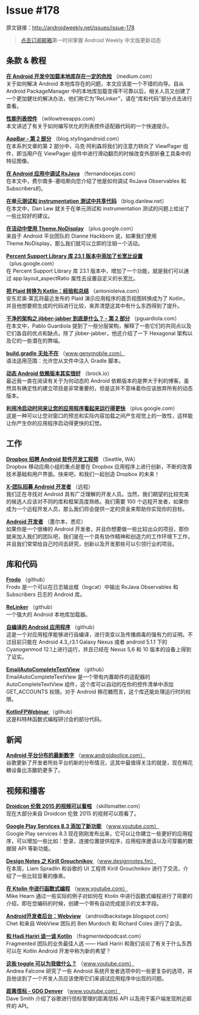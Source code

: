 # Issue #178
>
原文链接：<http://androidweekly.net/issues/issue-178>

> [点击订阅邮箱](http://tinyletter.com/androidweeklycn)第一时间掌握 Android Weekly 中文版更新动态

## 条款 & 教程

**[在 Android 开发中加载本地库存在一定的危险](https://medium.com/keepsafe-engineering/the-perils-of-loading-native-libraries-on-android-befa49dce2db)**
（medium.com）  
关于如何解决 Android 本地库存在的问题，本文应该是一个不错的向导。自从 Android PackageManager 中的本地库加载变得不可靠以后，相关人员又创建了一个更加健壮的解决办法，他们称它为“ReLinker”，请在“库和代码”部分点击进行查看。

**[性能列表控件](http://willowtreeapps.com/blog/performance-listviews/)**
（willowtreeapps.com）  
本文讲述了有关于如何编写优化的列表控件适配器代码的一个快速提示。

**[AppBar - 第 2 部分](https://blog.stylingandroid.com/appbar-part-2/)**
（blog.stylingandroid.com）  
在本系列文章的第 2 部分中，马克·阿利森将我们的注意力转向了 ViewPager 组件，即当用户在 ViewPager 组件中进行滑动翻页的时候改变外部折叠工具条中的特征图像。

**[在 Android 应用中调试 RxJava](http://fernandocejas.com/2015/11/05/debugging-rxjava-on-android/)**
（fernandocejas.com）  
在本文中，费尔南多-塞哈斯向您介绍了他是如何调试 RxJava Observables 和 Subscribers的。

**[在单元测试和 instrumentation 测试中共享代码](http://blog.danlew.net/2015/11/02/sharing-code-between-unit-tests-and-instrumentation-tests-on-android/)**
（blog.danlew.net）  
在本文中，Dan Lew 就关于在单元测试和 instrumentation 测试的问题上给出了一些比较好的建议。

**[在活动中使用 Theme.NoDisplay](https://plus.google.com/105051985738280261832/posts/LjnRzJKWPGW)**
（plus.google.com）  
来自于 Android 平台团队的 Dianne Hackborn 说，如果我们使用 Theme.NoDisplay，那么我们就可以立即的注销一个活动。

**[Percent Support Library 库 23.1 版本中添加了长宽比设置](https://plus.google.com/+AndroidDevelopers/posts/ZQS29a5yroK)**
（plus.google.com）  
在 Percent Support Library 库 23.1 版本中，增加了一个功能，就是我们可以通过 app:layout_aspectRatio 属性去设置自定义的长宽比。

**[把 Plaid 转换为  Kotlin：经验和总结](http://antonioleiva.com/plaid-kotlin-1/)**
（antonioleiva.com）  
安东尼奥·莱瓦将最近发布的 Plaid 演示应用程序的首页视图转换成为了 Kotlin，并且他想要把生成的代码进行比较，来弄清楚这其中有什么东西得到了提升。

**[干净的架构之 jibber-jabber 到底是什么？ - 第 2 部分](http://pguardiola.com/blog/clean-architecture-part-2/)**
（pguardiola.com）  
在本文中，Pablo Guardiola 提到了一些分层架构，解释了一些它们的共同点以及它们各自的优点和缺点。除了 jibber-jabber，他还介绍了一下 Hexagonal 架构以及它的一些潜在的弊端。

**[build.gradle 无处不在](http://www.genymobile.com/the-build-gradle-ubiquity/)**
（www.genymobile.com）  
语法适用范围：允许您从文件中注入 Gradle 脚本。

**[动态 Android 依赖版本其实很好](https://brock.io/post/repeatable_android_builds/)**
（brock.io）  
最近我一直在阅读有关于为何动态的 Android 依赖版本的是弊大于利的博客。虽然具有确定性的建立项目是非常重要的，但是这并不意味着你应该放弃所有的动态版本。

**[利用冷启动时间来让您的应用程序看起来运行得更快](https://plus.google.com/105148560373589648355/posts/V3Tp6xxUWHH)**
（plus.google.com）  
这是一种可以让您对窗口的预览和实际内容加载之间产生视觉上的一致性，这样能让你产生你的应用程序启动得更快的幻觉。

## 工作

**[Dropbox 招聘 Android 软件开发工程师](https://www.dropbox.com/jobs/listing/109128)**
（Seattle, WA）  
Dropbox 移动应用小组的重点是要在 Dropbox 应用程序上进行创新，不断的改善技术基础和用户界面。快来吧，和我们一起创造 Dropbox 的未来！

**[X-团队招募 Android 开发者](http://bit.ly/1OnVLcN)**
（远程）  
我们正在寻找对 Android 具有广泛理解的开发人员。当然，我们期望的比较完美的候选人应该对不同的库和框架高度熟练。我们需要 100 个远程开发者，如果你成为一个远程开发人员，那么我们将会提供一定的资金来帮助你实现你的目标。

**[Android 开发者](https://app.jobvite.com/j?cj=o7YR0fwG&s=Android_Weekly)**
（墨尔本，悉尼）  
如果你是一个很棒的 Android 开发者，并且你想要做一些比较出众的项目，那你就来加入我们的团队吧，我们是在一个具有协作精神和创造力的工作环境下工作，并且我们常常给自己时间去研究，创新以及开发那些可以引领行业的项目。

## 库和代码

**[Frodo](https://github.com/android10/frodo)**
（github）  
Frodo 是一个可以在日志输出框（logcat）中输出 RxJava Observables 和 Subscribers 日志的 Android 库。

**[ReLinker](https://github.com/KeepSafe/ReLinker)**
（github）  
 一个强大的 Android 本地库加载器。

**[自编译的 Android 应用程序](https://github.com/Tribler/self-compile-Android)**
（github）  
这是一个对应用程序能够进行自编译，进行突变以及传播病毒的强有力的证明。不过目前只能在 Android 4.3_r3.1 Galaxy Nexus 或者 android 5.1.1 下的 Cyanogenmod 12.1上进行运行，并且已经在  Nexus 5,6 和 10 版本的设备上得到了证实。

**[EmailAutoCompleteTextView](https://github.com/tasomaniac/EmailAutoCompleteTextView)**
（github）  
EmailAutoCompleteTextView 是一个带有内置邮件的适配器的 AutoCompleteTextView 组件，这个库可以自动的在你的控件清单中添加 GET_ACCOUNTS 权限。对于 Android 棉花糖而言，这个库还能处理运行时的权限。

**[KotlinFPWebinar ](https://github.com/mikehearn/KotlinFPWebinar)**
（github）  
这是科特林函数式编程研讨会的部分代码。

## 新闻

**[Android 平台分布的最新数字](http://www.androidpolice.com/2015/11/05/android-platform-distribution-numbers-updated-marshmallow-makes-its-first-appearance-at-0-3/)**
（www.androidpolice.com）  
谷歌更新了开发者所处平台的新的分布情况，这其中最值得关注的就是，现在棉花糖设备比冻酸奶更多了。

## 视频和播客

**[Droidcon 伦敦 2015 的视频可以看啦](https://skillsmatter.com/conferences/6712-droidcon-2015#skillscasts)**
（skillsmatter.com）  
现在大部分来自 Droidcon 伦敦 2015 的视频可以观看了。

**[Google Play Services 8.3 添加了新功能](https://www.youtube.com/watch?v=nAUeEJ51Cko)**
（www.youtube.com）  
Google Play services 8.3 现在刚刚发布出来，它可以让你建立一些更好的应用程序，可以增加一些比如：登录，连接位置提供程序，应用程序邀请以及可穿戴的数据层 API 等新功能。

**[Design Notes 之 Kirill Grouchnikov ](http://www.designnotes.fm/all/with-kirill-grouchnikov)**
（www.designnotes.fm）  
在本周，Liam Spradlin 和谷歌的 UI 工程师 Kirill Grouchnikov 进行了交流，介绍了一些比较显著的像素。

**[在 Ktolin 中进行函数式编程](https://www.youtube.com/watch?v=AhA-Q7MOre0)**
（www.youtube.com）  
Mike Hearn 通过一些实际的例子对如何在 Ktolin 中进行函数式编程进行了简要的介绍，即在您编码的时候，创建一个带有自动完成提示的文本字段。

**[Android开发者后台：Webview](http://androidbackstage.blogspot.com/2015/11/episode-37-webview.html)**
（androidbackstage.blogspot.com）  
Chet 和来自 WebView 团队的 Ben Murdoch 和 Richard Coles 进行了会谈。

**[和 Hadi Hariri 谈一谈 Kotlin](http://fragmentedpodcast.com/episodes/20/)**
（fragmentedpodcast.com）  
Fragmented 团队的业务最佳人选 —— Hadi Hariri 和我们谈论了有关于什么东西可以在 Kotlin Android 开发中称为新的希望？ 

**[这些 toggle 可以为我做什么？](https://www.youtube.com/watch?v=Fmf9b2EqqIE&feature=youtu.be)**
（www.youtube.com）  
Andrea Falcone 研究了一些 Android 系统开发者选项中的一些更复杂的选项，并且他谈到了一个开发人员应该使用它们来调试应用程序中出现的问题。

**[距离信标 - GDG Denver](https://www.youtube.com/watch?v=J7zYSa5wb6w&feature=youtu.be)**
（www.youtube.com）  
Dave Smith 介绍了谷歌进行信标管理的距离信标 API 以及用于客户端发现附近邮件的 API。
